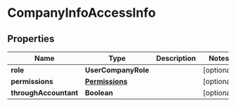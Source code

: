 

# CompanyInfoAccessInfo


## Properties

| Name | Type | Description | Notes |
|------------ | ------------- | ------------- | -------------|
|**role** | **UserCompanyRole** |  |  [optional] |
|**permissions** | [**Permissions**](Permissions.md) |  |  [optional] |
|**throughAccountant** | **Boolean** |  |  [optional] |



